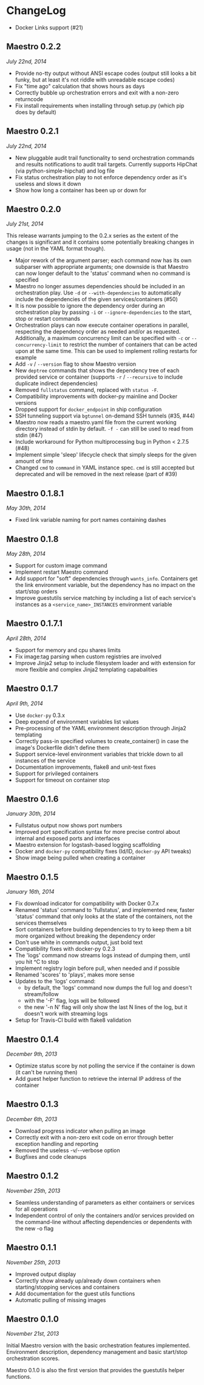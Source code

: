 ChangeLog
=========

* Docker Links support (#21)

Maestro 0.2.2
-------------

_July 22nd, 2014_

* Provide no-tty output without ANSI escape codes (output still looks a
  bit funky, but at least it's not riddle with unreadable escape codes)
* Fix "time ago" calculation that shows hours as days
* Correctly bubble up orchestration errors and exit with a non-zero
  returncode
* Fix install requirements when installing through setup.py (which pip
  does by default)

Maestro 0.2.1
-------------

_July 22nd, 2014_

* New pluggable audit trail functionality to send orchestration commands
  and results notifications to audit trail targets. Currently supports
  HipChat (via python-simple-hipchat) and log file
* Fix status orchestration play to not enforce dependency order as it's
  useless and slows it down
* Show how long a container has been up or down for

Maestro 0.2.0
-------------

_July 21st, 2014_

This release warrants jumping to the 0.2.x series as the extent of the
changes is significant and it contains some potentially breaking changes
in usage (not in the YAML format though).

* Major rework of the argument parser; each command now has its own
  subparser with appropriate arguments; one downside is that Maestro can
  now longer default to the 'status' command when no command is
  specified
* Maestro no longer assumes dependencies should be included in an
  orchestration play. Use `-d` or `--with-dependencies` to automatically
  include the dependencies of the given services/containers (#50)
* It is now possible to ignore the dependency order during an
  orchestration play by passing `-i` or `--ignore-dependencies` to the
  start, stop or restart commands
* Orchestration plays can now execute container operations in parallel,
  respecting the dependency order as needed and/or as requested.
  Additionally, a maximum concurrency limit can be specified with `-c`
  or `--concurrency-limit` to restrict the number of containers that can
  be acted upon at the same time. This can be used to implement rolling
  restarts for example
* Add `-v` / `--version` flag to show Maestro version
* New `deptree` commands that shows the dependency tree of each provided
  service or container (supports `-r` / `--recursive` to include
  duplicate indirect dependencies)
* Removed `fullstatus` command, replaced with `status -F`.
* Compatibility improvements with docker-py mainline and Docker versions
* Dropped support for `docker_endpoint` in ship configuration
* SSH tunneling support via `bgtunnel` on-demand SSH tunnels (#35, #44)
* Maestro now reads a maestro.yaml file from the current working
  directory instead of stdin by default. `-f -` can still be used to
  read from stdin (#47)
* Include workaround for Python multiprocessing bug in Python < 2.7.5
  (#48)
* Implement simple 'sleep' lifecycle check that simply sleeps for the
  given amount of time
* Changed `cmd` to `command` in YAML instance spec. `cmd` is still
  accepted but deprecated and will be removed in the next release (part
  of #39)

Maestro 0.1.8.1
---------------

_May 30th, 2014_

* Fixed link variable naming for port names containing dashes

Maestro 0.1.8
-------------

_May 28th, 2014_

* Support for custom image command
* Implement restart Maestro command
* Add support for "soft" dependencies through `wants_info`. Containers
  get the link environment variable, but the dependency has no impact on
  the start/stop orders
* Improve guestutils service matching by including a list of each
  service's instances as a `<service_name>_INSTANCES` environment
  variable

Maestro 0.1.7.1
---------------

_April 28th, 2014_

* Support for memory and cpu shares limits
* Fix image:tag parsing when custom registries are involved
* Improve Jinja2 setup to include filesystem loader and with extension
  for more flexible and complex Jinja2 templating capabalities

Maestro 0.1.7
-------------

_April 9th, 2014_

* Use `docker-py` 0.3.x
* Deep expend of environment variables list values
* Pre-processing of the YAML environment description through Jinja2
  templating
* Correctly pass-in specified volumes to create_container() in case the
  image's Dockerfile didn't define them
* Support service-level environment variables that trickle down to all
  instances of the service
* Documentation improvements, flake8 and unit-test fixes
* Support for privileged containers
* Support for timeout on container stop


Maestro 0.1.6
-------------

_January 30th, 2014_

* Fullstatus output now shows port numbers
* Improved port specification syntax for more precise control about
  internal and exposed ports and interfaces
* Maestro extension for logstash-based logging scaffolding
* Docker and `docker-py` compatibility fixes (Id/ID, `docker-py` API
  tweaks)
* Show image being pulled when creating a container

Maestro 0.1.5
-------------

_January 16th, 2014_

* Fix download indicator for compatibility with Docker 0.7.x
* Renamed 'status' command to 'fullstatus', and implemented new, faster
  'status' command that only looks at the state of the containers, not
  the services themselves
* Sort containers before building dependencies to try to keep them a bit
  more organized without breaking the dependency order
* Don't use white in commands output, just bold text
* Compatibility fixes with docker-py 0.2.3
* The 'logs' command now streams logs instead of dumping them, until you
  hit ^C to stop
* Implement registry login before pull, when needed and if possible
* Renamed 'scores' to 'plays', makes more sense
* Updates to the 'logs' command:
  - by default, the 'logs' command now dumps the full log and doesn't
    stream/follow
  - with the '-F' flag, logs will be followed
  - the new '-n N' flag will only show the last N lines of the log, but
    it doesn't work with streaming logs
* Setup for Travis-CI build with flake8 validation

Maestro 0.1.4
-------------

_December 9th, 2013_

* Optimize status score by not polling the service if the container is
  down (it can't be running then)
* Add guest helper function to retrieve the internal IP address of the
  container

Maestro 0.1.3
-------------

_December 6th, 2013_

* Download progress indicator when pulling an image
* Correctly exit with a non-zero exit code on error through better
  exception handling and reporting
* Removed the useless -v/--verbose option
* Bugfixes and code cleanups

Maestro 0.1.2
-------------

_November 25th, 2013_

* Seamless understanding of parameters as either containers or services
  for all operations
* Independent control of only the containers and/or services provided on
  the command-line without affecting dependencies or dependents with the
  new -o flag

Maestro 0.1.1
-------------

_November 25th, 2013_

* Improved output display
* Correctly show already up/already down containers when starting/stopping
  services and containers
* Add documentation for the guest utils functions
* Automatic pulling of missing images

Maestro 0.1.0
-------------

_November 21st, 2013_

Initial Maestro version with the basic orchestration features
implemented. Environment description, dependency management and basic
start/stop orchestration scores.

Maestro 0.1.0 is also the first version that provides the guestutils
helper functions.
